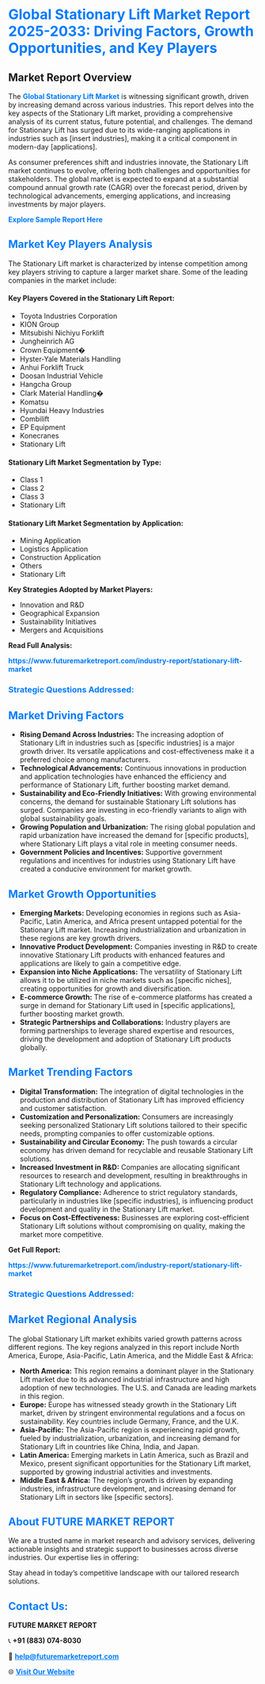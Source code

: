 <h1 style="color: #007BFF;">Global Stationary Lift Market Report 2025-2033: Driving Factors, Growth Opportunities, and Key Players</h1>

<section id="overview">
<h2>Market Report Overview</h2>
<p>The <a href="https://www.futuremarketreport.com/industry-report/stationary-lift-market" style="color: #007BFF; text-decoration: none;"><strong>Global Stationary Lift Market</strong></a> is witnessing significant growth, driven by increasing demand across various industries. This report delves into the key aspects of the Stationary Lift market, providing a comprehensive analysis of its current status, future potential, and challenges. The demand for Stationary Lift has surged due to its wide-ranging applications in industries such as [insert industries], making it a critical component in modern-day [applications].</p>
<p>As consumer preferences shift and industries innovate, the Stationary Lift market continues to evolve, offering both challenges and opportunities for stakeholders. The global market is expected to expand at a substantial compound annual growth rate (CAGR) over the forecast period, driven by technological advancements, emerging applications, and increasing investments by major players.</p>
</section>

<section id="overview">
<p><a href="https://www.futuremarketreport.com/request-sample/reportId=101382" style="color: #007BFF; text-decoration: none;"><strong>Explore Sample Report Here</strong></a></p>
</section>

<section id="key-players">
<h2 style="color: #007BFF;">Market Key Players Analysis</h2>
<p>The Stationary Lift market is characterized by intense competition among key players striving to capture a larger market share. Some of the leading companies in the market include:</p>
<h4>Key Players Covered in the Stationary Lift Report:</h4>
<ul><li>Toyota Industries Corporation</li><li>KION Group</li><li>Mitsubishi Nichiyu Forklift</li><li>Jungheinrich AG</li><li>Crown Equipment�</li><li>Hyster-Yale Materials Handling</li><li>Anhui Forklift Truck</li><li>Doosan Industrial Vehicle</li><li>Hangcha Group</li><li>Clark Material Handling�</li><li>Komatsu</li><li>Hyundai Heavy Industries</li><li>Combilift</li><li>EP Equipment</li><li>Konecranes</li><li>Stationary Lift</li></ul>
<h4>Stationary Lift Market Segmentation by Type:</h4>
<ul><li>Class 1</li><li>Class 2</li><li>Class 3</li><li>Stationary Lift</li></ul>

<h4>Stationary Lift Market Segmentation by Application:</h4>
<ul><li>Mining Application</li><li>Logistics Application</li><li>Construction Application</li><li>Others</li><li>Stationary Lift</li></ul>
<p><strong>Key Strategies Adopted by Market Players:</strong></p>
<ul>
<li>Innovation and R&D</li>
<li>Geographical Expansion</li>
<li>Sustainability Initiatives</li>
<li>Mergers and Acquisitions</li>
</ul>
</section>

<section>
<p><strong>Read Full Analysis: </strong></p><a href="https://www.futuremarketreport.com/industry-report/stationary-lift-market" style="color: #007BFF; text-decoration: none;"><strong>https://www.futuremarketreport.com/industry-report/stationary-lift-market</strong></a>
<h3 style="color: #007BFF;">Strategic Questions Addressed:</h3>
</section>

<section id="driving-factors">
<h2 style="color: #007BFF;">Market Driving Factors</h2>
<ul>
<li><strong>Rising Demand Across Industries:</strong> The increasing adoption of Stationary Lift in industries such as [specific industries] is a major growth driver. Its versatile applications and cost-effectiveness make it a preferred choice among manufacturers.</li>
<li><strong>Technological Advancements:</strong> Continuous innovations in production and application technologies have enhanced the efficiency and performance of Stationary Lift, further boosting market demand.</li>
<li><strong>Sustainability and Eco-Friendly Initiatives:</strong> With growing environmental concerns, the demand for sustainable Stationary Lift solutions has surged. Companies are investing in eco-friendly variants to align with global sustainability goals.</li>
<li><strong>Growing Population and Urbanization:</strong> The rising global population and rapid urbanization have increased the demand for [specific products], where Stationary Lift plays a vital role in meeting consumer needs.</li>
<li><strong>Government Policies and Incentives:</strong> Supportive government regulations and incentives for industries using Stationary Lift have created a conducive environment for market growth.</li>
</ul>
</section>

<section id="growth-opportunities">
<h2 style="color: #007BFF;">Market Growth Opportunities</h2>
<ul>
<li><strong>Emerging Markets:</strong> Developing economies in regions such as Asia-Pacific, Latin America, and Africa present untapped potential for the Stationary Lift market. Increasing industrialization and urbanization in these regions are key growth drivers.</li>
<li><strong>Innovative Product Development:</strong> Companies investing in R&D to create innovative Stationary Lift products with enhanced features and applications are likely to gain a competitive edge.</li>
<li><strong>Expansion into Niche Applications:</strong> The versatility of Stationary Lift allows it to be utilized in niche markets such as [specific niches], creating opportunities for growth and diversification.</li>
<li><strong>E-commerce Growth:</strong> The rise of e-commerce platforms has created a surge in demand for Stationary Lift used in [specific applications], further boosting market growth.</li>
<li><strong>Strategic Partnerships and Collaborations:</strong> Industry players are forming partnerships to leverage shared expertise and resources, driving the development and adoption of Stationary Lift products globally.</li>
</ul>
</section>

<section id="trending-factors">
<h2 style="color: #007BFF;">Market Trending Factors</h2>
<ul>
<li><strong>Digital Transformation:</strong> The integration of digital technologies in the production and distribution of Stationary Lift has improved efficiency and customer satisfaction.</li>
<li><strong>Customization and Personalization:</strong> Consumers are increasingly seeking personalized Stationary Lift solutions tailored to their specific needs, prompting companies to offer customizable options.</li>
<li><strong>Sustainability and Circular Economy:</strong> The push towards a circular economy has driven demand for recyclable and reusable Stationary Lift solutions.</li>
<li><strong>Increased Investment in R&D:</strong> Companies are allocating significant resources to research and development, resulting in breakthroughs in Stationary Lift technology and applications.</li>
<li><strong>Regulatory Compliance:</strong> Adherence to strict regulatory standards, particularly in industries like [specific industries], is influencing product development and quality in the Stationary Lift market.</li>
<li><strong>Focus on Cost-Effectiveness:</strong> Businesses are exploring cost-efficient Stationary Lift solutions without compromising on quality, making the market more competitive.</li>
</ul>
</section>

<section>
<p><strong>Get Full Report: </strong></p><a href="https://www.futuremarketreport.com/industry-report/stationary-lift-market" style="color: #007BFF; text-decoration: none;"><strong>https://www.futuremarketreport.com/industry-report/stationary-lift-market</strong></a>
<h3 style="color: #007BFF;">Strategic Questions Addressed:</h3>
</section>


<section id="regional-analysis">
<h2 style="color: #007BFF;">Market Regional Analysis</h2>
<p>The global Stationary Lift market exhibits varied growth patterns across different regions. The key regions analyzed in this report include North America, Europe, Asia-Pacific, Latin America, and the Middle East & Africa:</p>
<ul>
<li><strong>North America:</strong> This region remains a dominant player in the Stationary Lift market due to its advanced industrial infrastructure and high adoption of new technologies. The U.S. and Canada are leading markets in this region.</li>
<li><strong>Europe:</strong> Europe has witnessed steady growth in the Stationary Lift market, driven by stringent environmental regulations and a focus on sustainability. Key countries include Germany, France, and the U.K.</li>
<li><strong>Asia-Pacific:</strong> The Asia-Pacific region is experiencing rapid growth, fueled by industrialization, urbanization, and increasing demand for Stationary Lift in countries like China, India, and Japan.</li>
<li><strong>Latin America:</strong> Emerging markets in Latin America, such as Brazil and Mexico, present significant opportunities for the Stationary Lift market, supported by growing industrial activities and investments.</li>
<li><strong>Middle East & Africa:</strong> The region’s growth is driven by expanding industries, infrastructure development, and increasing demand for Stationary Lift in sectors like [specific sectors].</li>
</ul>
</section>

<footer>
<h2 style="color: #007BFF;">About FUTURE MARKET REPORT</h2>
<p>We are a trusted name in market research and advisory services, delivering actionable insights and strategic support to businesses across diverse industries. Our expertise lies in offering:</p>

<p>Stay ahead in today’s competitive landscape with our tailored research solutions.</p>

<h2 style="color: #007BFF;">Contact Us:</h2>
<p><strong>FUTURE MARKET REPORT</strong></p>
<p>📞 <strong>+91 (883) 074-8030</strong></p>
<p>📧 <strong><a href="mailto:help@futuremarketreport.com" style="color: #007BFF;">help@futuremarketreport.com</a></strong></p>
<p>🌐 <strong><a href="https://www.futuremarketreport.com/" style="color: #007BFF;">Visit Our Website</a></strong></p>
</footer>